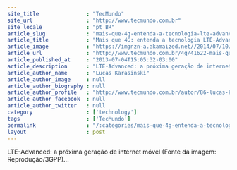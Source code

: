 ```yaml
---
site_title               : "TecMundo"
site_url                 : "http://www.tecmundo.com.br"
site_locale              : "pt_BR"
article_slug             : "mais-que-4g-entenda-a-tecnologia-lte-advanced"
article_title            : "Mais que 4G: entenda a tecnologia LTE-Advanced"
article_image            : "https://imgnzn-a.akamaized.net//2014/07/10/10103539973080-t1200x480.jpg"
article_url              : "http://www.tecmundo.com.br/4g/41622-mais-que-4g-entenda-a-tecnologia-lte-advanced.htm"
article_published_at     : "2013-07-04T15:05:32-03:00"
article_description      : "LTE-Advanced: a próxima geração de internet móvel (Fonte da imagem: Reprodução/3GPP)..."
article_author_name      : "Lucas Karasinski"
article_author_image     : null
article_author_biography : null
article_author_profile   : "http://www.tecmundo.com.br/autor/86-lucas-karasinski/"
article_author_facebook  : null
article_author_twitter   : null
category                 : ['technology']
tags                     : ['TecMundo']
permalink                : "/:categories/mais-que-4g-entenda-a-tecnologia-lte-advanced/"
layout                   : post
---
```


LTE-Advanced: a próxima geração de internet móvel (Fonte da imagem: Reprodução/3GPP)...
